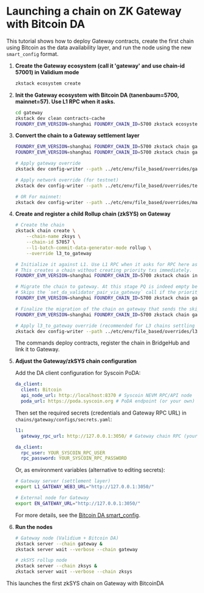 # Launching a chain on ZK Gateway with Bitcoin DA

This tutorial shows how to deploy Gateway contracts, create the first chain using Bitcoin as the data availability
layer, and run the node using the new `smart_config` format.

1. **Create the Gateway ecosystem (call it 'gateway' and use chain-id 57001) in Validium mode**

   ```bash
   zkstack ecosystem create
   ```

2. **Init the Gateway ecosystem with Bitcoin DA (tanenbaum=5700, mainnet=57). Use L1 RPC when it asks.**

   ```bash
   cd gateway
   zkstack dev clean contracts-cache
   FOUNDRY_EVM_VERSION=shanghai FOUNDRY_CHAIN_ID=5700 zkstack ecosystem init
   ```

3. **Convert the chain to a Gateway settlement layer**

   ```bash
   FOUNDRY_EVM_VERSION=shanghai FOUNDRY_CHAIN_ID=5700 zkstack chain gateway create-tx-filterer --chain gateway
   FOUNDRY_EVM_VERSION=shanghai FOUNDRY_CHAIN_ID=5700 zkstack chain gateway convert-to-gateway --chain gateway

   # Apply gateway override
   zkstack dev config-writer --path ../etc/env/file_based/overrides/gateway.yaml --chain gateway

   # Apply network override (for testnet)
   zkstack dev config-writer --path ../etc/env/file_based/overrides/testnet.yaml --chain gateway

   # OR For mainnet:
   zkstack dev config-writer --path ../etc/env/file_based/overrides/mainnet.yaml --chain gateway
   ```

4. **Create and register a child Rollup chain (zkSYS) on Gateway**

   ```bash
   # Create the chain
   zkstack chain create \
       --chain-name zksys \
       --chain-id 57057 \
       --l1-batch-commit-data-generator-mode rollup \
       --override l3_to_gateway

   # Initialize it against L1. Use L1 RPC when it asks for RPC here as well.
   # This creates a chain without creating priority txs immediately.
   FOUNDRY_EVM_VERSION=shanghai FOUNDRY_CHAIN_ID=5700 zkstack chain init --chain zksys --skip-priority-txs

   # Migrate the chain to gateway. At this stage PQ is indeed empty before starting the migration process
   # Skips the `set_da_validator_pair_via_gateway` call if the priority txs were skipped. Note that this step is not skipped when a chain migrates back to gateway, as the contract must have already been deployed.
   FOUNDRY_EVM_VERSION=shanghai FOUNDRY_CHAIN_ID=5700 zkstack chain gateway migrate-to-gateway --chain zksys --gateway-chain-name gateway -v

   # Finalize the migration of the chain on gateway that sends the skipped priority txs and later calls `set_da_validator_pair_via_gateway`.
   FOUNDRY_EVM_VERSION=shanghai FOUNDRY_CHAIN_ID=5700 zkstack chain gateway finalize-chain-migration-to-gateway --chain zksys --gateway-chain-name gateway

   # Apply l3_to_gateway override (recommended for L3 chains settling on gateway)
   zkstack dev config-writer --path ../etc/env/file_based/overrides/l3_to_gateway.yaml --chain zksys
   ```

   The commands deploy contracts, register the chain in BridgeHub and link it to Gateway.

5. **Adjust the Gateway/zkSYS chain configuration**

   Add the DA client configuration for Syscoin PoDA:

   ```yaml
   da_client:
     client: Bitcoin
     api_node_url: http://localhost:8370 # Syscoin NEVM RPC/API node
     poda_url: https://poda.syscoin.org # PoDA endpoint (or your own)
   ```

   Then set the required secrets (credentials and Gateway RPC URL) in `chains/gateway/configs/secrets.yaml`:

   ```yaml
   l1:
     gateway_rpc_url: http://127.0.0.1:3050/ # Gateway chain RPC (your Gateway node)

   da_client:
     rpc_user: YOUR_SYSCOIN_RPC_USER
     rpc_password: YOUR_SYSCOIN_RPC_PASSWORD
   ```

   Or, as environment variables (alternative to editing secrets):

   ```bash
   # Gateway server (settlement layer)
   export L1_GATEWAY_WEB3_URL="http://127.0.0.1:3050/"

   # External node for Gateway
   export EN_GATEWAY_URL="http://127.0.0.1:3050/"
   ```

   For more details, see the [Bitcoin DA smart_config](./bitcoin-da-client.md#smart_config-example).

6. **Run the nodes**

   ```bash
   # Gateway node (Validium + Bitcoin DA)
   zkstack server --chain gateway &
   zkstack server wait --verbose --chain gateway

   # zkSYS rollup node
   zkstack server --chain zksys &
   zkstack server wait --verbose --chain zksys
   ```

This launches the first zkSYS chain on Gateway with BitcoinDA
